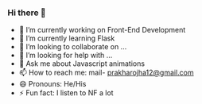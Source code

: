 ### Hi there 👋



- 🔭 I’m currently working on Front-End Development
- 🌱 I’m currently learning Flask
- 👯 I’m looking to collaborate on ...
- 🤔 I’m looking for help with ...
- 💬 Ask me about Javascript animations
- 📫 How to reach me: mail- prakharojha12@gmail.com
- 😄 Pronouns: He/His
- ⚡ Fun fact: I listen to NF a lot


